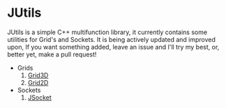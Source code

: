# JUtils

JUtils is a simple C++ multifunction library, it currently contains some utilities for Grid's and Sockets. It is being actively updated and improved upon, If you want something added, leave an issue and I'll try my best, or, better yet, make a pull request!

 - Grids
    1. [Grid3D](/docs/GRID3D.md)
    2. [Grid2D](/docs/GRID2D.md)
 - Sockets
    1. [JSocket](/docs/SOCKET.md)